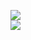 [![](https://img.shields.io/badge/Made%20With-Github%20Spray-lightgrey.svg?style=for-the-badge&logo=github)](https://github.com/Annihil/github-spray#10287)  
[![](https://i.imgur.com/2DrTn0Z.gif)](https://github.com/Annihil/github-spray)
